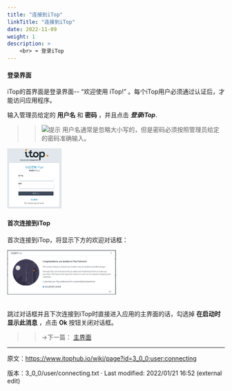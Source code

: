 ```yaml
---
title: "连接到iTop"
linkTitle: "连接到iTop"
date: 2022-11-09
weight: 1
description: >
    <br> ➡️ 登录iTop
---
```



#### 登录界面

iTop的首界面是登录界面-- “欢迎使用 iTop!” 。每个iTop用户必须通过认证后，才能访问应用程序。

输入管理员给定的 **用户名** 和 **密码** ，并且点击 _**登录iTop**_.

>> ![提示](/docs/images/tip.png) 用户名通常是忽略大小写的，但是密码必须按照管理员给定的密码准确输入。

<img src="./images/connecting-login.png" width="25%" height="25%" />

#### 首次连接到iTop

首次连接到iTop，将显示下方的欢迎对话框：

<img src="./images/connecting-welcome.png" width="50%" height="50%" />

<br>跳过对话框并且下次连接到iTop时直接进入应用的主界面的话，勾选掉 **在启动时显示此消息** ，点击 **Ok** 按钮关闭对话框。


>> →下一篇： [主界面](../02-itop_main_screen/) 

---
原文：<https://www.itophub.io/wiki/page?id=3_0_0:user:connecting>

版本：3_0_0/user/connecting.txt · Last modified: 2022/01/21 16:52 (external edit)
